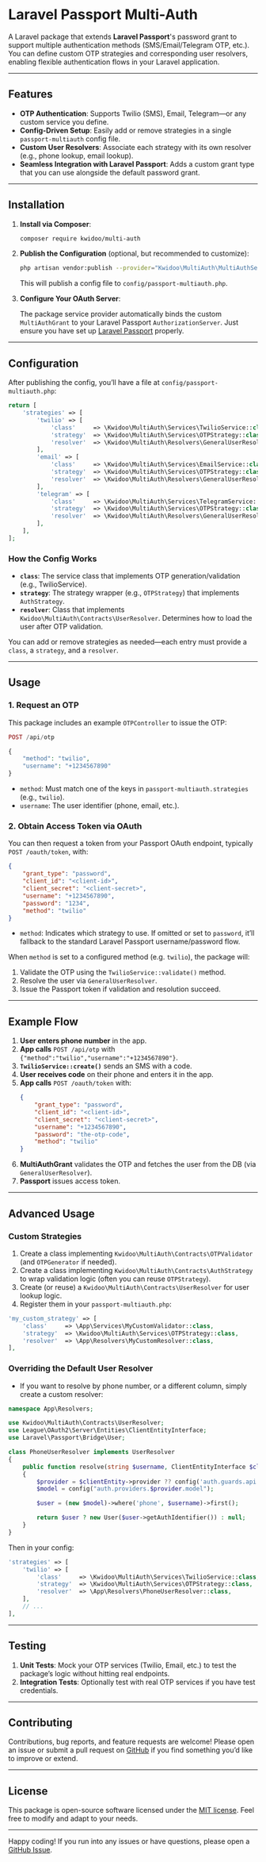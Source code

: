 # Laravel Passport Multi-Auth

A Laravel package that extends **Laravel Passport**'s password grant to support multiple authentication methods (SMS/Email/Telegram OTP, etc.). You can define custom OTP strategies and corresponding user resolvers, enabling flexible authentication flows in your Laravel application.

---

## Features

- **OTP Authentication**: Supports Twilio (SMS), Email, Telegram—or any custom service you define.
- **Config-Driven Setup**: Easily add or remove strategies in a single `passport-multiauth` config file.
- **Custom User Resolvers**: Associate each strategy with its own resolver (e.g., phone lookup, email lookup).
- **Seamless Integration with Laravel Passport**: Adds a custom grant type that you can use alongside the default password grant.

---

## Installation

1. **Install via Composer**:

   ```bash
   composer require kwidoo/multi-auth
   ```

2. **Publish the Configuration** (optional, but recommended to customize):

   ```bash
   php artisan vendor:publish --provider="Kwidoo\MultiAuth\MultiAuthServiceProvider" --tag=config
   ```

   This will publish a config file to `config/passport-multiauth.php`.

3. **Configure Your OAuth Server**:

   The package service provider automatically binds the custom `MultiAuthGrant` to your Laravel Passport `AuthorizationServer`. Just ensure you have set up [Laravel Passport](https://laravel.com/docs/passport) properly.

---

## Configuration

After publishing the config, you’ll have a file at `config/passport-multiauth.php`:

```php
return [
    'strategies' => [
        'twilio' => [
            'class'     => \Kwidoo\MultiAuth\Services\TwilioService::class,
            'strategy'  => \Kwidoo\MultiAuth\Services\OTPStrategy::class,
            'resolver'  => \Kwidoo\MultiAuth\Resolvers\GeneralUserResolver::class,
        ],
        'email' => [
            'class'     => \Kwidoo\MultiAuth\Services\EmailService::class,
            'strategy'  => \Kwidoo\MultiAuth\Services\OTPStrategy::class,
            'resolver'  => \Kwidoo\MultiAuth\Resolvers\GeneralUserResolver::class,
        ],
        'telegram' => [
            'class'     => \Kwidoo\MultiAuth\Services\TelegramService::class,
            'strategy'  => \Kwidoo\MultiAuth\Services\OTPStrategy::class,
            'resolver'  => \Kwidoo\MultiAuth\Resolvers\GeneralUserResolver::class,
        ],
    ],
];
```

### How the Config Works

- **`class`**: The service class that implements OTP generation/validation (e.g., TwilioService).
- **`strategy`**: The strategy wrapper (e.g., `OTPStrategy`) that implements `AuthStrategy`.
- **`resolver`**: Class that implements `Kwidoo\MultiAuth\Contracts\UserResolver`. Determines how to load the user after OTP validation.

You can add or remove strategies as needed—each entry must provide a `class`, a `strategy`, and a `resolver`.

---

## Usage

### 1. Request an OTP

This package includes an example `OTPController` to issue the OTP:

```php
POST /api/otp

{
    "method": "twilio",
    "username": "+1234567890"
}
```

- `method`: Must match one of the keys in `passport-multiauth.strategies` (e.g., `twilio`).
- `username`: The user identifier (phone, email, etc.).

### 2. Obtain Access Token via OAuth

You can then request a token from your Passport OAuth endpoint, typically `POST /oauth/token`, with:

```json
{
    "grant_type": "password",
    "client_id": "<client-id>",
    "client_secret": "<client-secret>",
    "username": "+1234567890",
    "password": "1234",
    "method": "twilio"
}
```

- `method`: Indicates which strategy to use. If omitted or set to `password`, it’ll fallback to the standard Laravel Passport username/password flow.

When `method` is set to a configured method (e.g. `twilio`), the package will:
1. Validate the OTP using the `TwilioService::validate()` method.
2. Resolve the user via `GeneralUserResolver`.
3. Issue the Passport token if validation and resolution succeed.

---

## Example Flow

1. **User enters phone number** in the app.
2. **App calls** `POST /api/otp` with `{"method":"twilio","username":"+1234567890"}`.
3. **`TwilioService::create()`** sends an SMS with a code.
4. **User receives code** on their phone and enters it in the app.
5. **App calls** `POST /oauth/token` with:
   ```json
   {
       "grant_type": "password",
       "client_id": "<client-id>",
       "client_secret": "<client-secret>",
       "username": "+1234567890",
       "password": "the-otp-code",
       "method": "twilio"
   }
   ```
6. **MultiAuthGrant** validates the OTP and fetches the user from the DB (via `GeneralUserResolver`).
7. **Passport** issues access token.

---

## Advanced Usage

### Custom Strategies

1. Create a class implementing `Kwidoo\MultiAuth\Contracts\OTPValidator` (and `OTPGenerator` if needed).
2. Create a class implementing `Kwidoo\MultiAuth\Contracts\AuthStrategy` to wrap validation logic (often you can reuse `OTPStrategy`).
3. Create (or reuse) a `Kwidoo\MultiAuth\Contracts\UserResolver` for user lookup logic.
4. Register them in your `passport-multiauth.php`:

```php
'my_custom_strategy' => [
    'class'     => \App\Services\MyCustomValidator::class,
    'strategy'  => \Kwidoo\MultiAuth\Services\OTPStrategy::class,
    'resolver'  => \App\Resolvers\MyCustomResolver::class,
],
```

### Overriding the Default User Resolver

- If you want to resolve by phone number, or a different column, simply create a custom resolver:

```php
namespace App\Resolvers;

use Kwidoo\MultiAuth\Contracts\UserResolver;
use League\OAuth2\Server\Entities\ClientEntityInterface;
use Laravel\Passport\Bridge\User;

class PhoneUserResolver implements UserResolver
{
    public function resolve(string $username, ClientEntityInterface $clientEntity): ?User
    {
        $provider = $clientEntity->provider ?? config('auth.guards.api.provider');
        $model = config("auth.providers.$provider.model");

        $user = (new $model)->where('phone', $username)->first();

        return $user ? new User($user->getAuthIdentifier()) : null;
    }
}
```

Then in your config:

```php
'strategies' => [
    'twilio' => [
        'class'     => \Kwidoo\MultiAuth\Services\TwilioService::class,
        'strategy'  => \Kwidoo\MultiAuth\Services\OTPStrategy::class,
        'resolver'  => \App\Resolvers\PhoneUserResolver::class,
    ],
    // ...
],
```

---

## Testing

1. **Unit Tests**: Mock your OTP services (Twilio, Email, etc.) to test the package’s logic without hitting real endpoints.
2. **Integration Tests**: Optionally test with real OTP services if you have test credentials.

---

## Contributing

Contributions, bug reports, and feature requests are welcome! Please open an issue or submit a pull request on [GitHub](https://github.com/your-github-handle/laravel-passport-multi-auth) if you find something you’d like to improve or extend.

---

## License

This package is open-source software licensed under the [MIT license](LICENSE). Feel free to modify and adapt to your needs.

---

Happy coding! If you run into any issues or have questions, please open a [GitHub Issue](https://github.com/your-github-handle/laravel-passport-multi-auth/issues).

